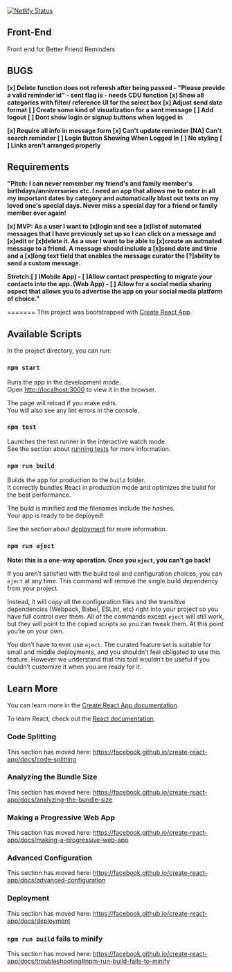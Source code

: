 [![Netlify Status](https://api.netlify.com/api/v1/badges/ebccdbf2-70d3-4d3c-b99d-4b46f2c92699/deploy-status)](https://app.netlify.com/sites/friends-reminder/deploys)

## Front-End ##
Front end for Better Friend Reminders


## BUGS ##
**[x] Delete function does not referesh after being passed -  "Please provide a valid reminder id" - sent flag is - needs CDU function**
**[x] Show all categories with filter/ reference UI for the select box**
**[x] Adjust send date format**
**[ ] Create some kind of visualization for a sent message**
**[ ] Add logout**
**[ ] Dont show login or signup buttons when logged in**



**[x] Require all info in message form**
**[x] Can't update reminder**
**[NA] Can't search reminder**
**[ ] Login Button Showing When Logged In**
**[ ] No styling**
**[ ] Links aren't arranged properly**


## Requirements ##
**"Pitch: I can never remember my friend's and family member's birthdays/anniversaries etc. I need an app that allows me to enter in all my important dates by category and automatically blast out texts on my loved one's special days. Never miss a special day for a friend or family member ever again!**

**[x] MVP: As a user I want to [x]login and see a [x]list of automated messages that I have previously set up so I can click on a message and [x]edit or [x]delete it. As a user I want to be able to [x]create an autmated message to a friend. A message should include a [x]send date and time and a [x]long text field that enables the message curator the [?]ability to send a custom message.**

**Stretch:[ ] (Mobile App) - [ ]Allow contact prospecting to migrate your contacts into the app. (Web App) - [ ] Allow for a social media sharing aspect that allows you to advertise the app on your social media platform of choice."**

=======
This project was bootstrapped with [Create React App](https://github.com/facebook/create-react-app).

## Available Scripts

In the project directory, you can run:

### `npm start`

Runs the app in the development mode.<br>
Open [http://localhost:3000](http://localhost:3000) to view it in the browser.

The page will reload if you make edits.<br>
You will also see any lint errors in the console.

### `npm test`

Launches the test runner in the interactive watch mode.<br>
See the section about [running tests](https://facebook.github.io/create-react-app/docs/running-tests) for more information.

### `npm run build`

Builds the app for production to the `build` folder.<br>
It correctly bundles React in production mode and optimizes the build for the best performance.

The build is minified and the filenames include the hashes.<br>
Your app is ready to be deployed!

See the section about [deployment](https://facebook.github.io/create-react-app/docs/deployment) for more information.

### `npm run eject`

**Note: this is a one-way operation. Once you `eject`, you can’t go back!**

If you aren’t satisfied with the build tool and configuration choices, you can `eject` at any time. This command will remove the single build dependency from your project.

Instead, it will copy all the configuration files and the transitive dependencies (Webpack, Babel, ESLint, etc) right into your project so you have full control over them. All of the commands except `eject` will still work, but they will point to the copied scripts so you can tweak them. At this point you’re on your own.

You don’t have to ever use `eject`. The curated feature set is suitable for small and middle deployments, and you shouldn’t feel obligated to use this feature. However we understand that this tool wouldn’t be useful if you couldn’t customize it when you are ready for it.

## Learn More

You can learn more in the [Create React App documentation](https://facebook.github.io/create-react-app/docs/getting-started).

To learn React, check out the [React documentation](https://reactjs.org/).

### Code Splitting

This section has moved here: https://facebook.github.io/create-react-app/docs/code-splitting

### Analyzing the Bundle Size

This section has moved here: https://facebook.github.io/create-react-app/docs/analyzing-the-bundle-size

### Making a Progressive Web App

This section has moved here: https://facebook.github.io/create-react-app/docs/making-a-progressive-web-app

### Advanced Configuration

This section has moved here: https://facebook.github.io/create-react-app/docs/advanced-configuration

### Deployment

This section has moved here: https://facebook.github.io/create-react-app/docs/deployment

### `npm run build` fails to minify

This section has moved here: https://facebook.github.io/create-react-app/docs/troubleshooting#npm-run-build-fails-to-minify

